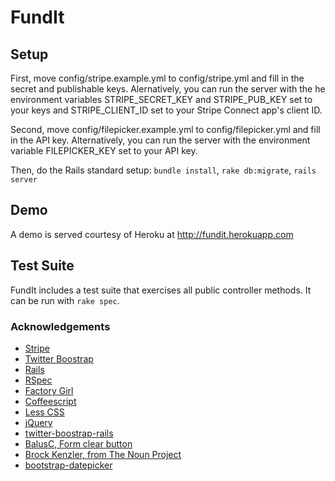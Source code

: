 # FundIt

## Setup

First, move config/stripe.example.yml to config/stripe.yml and fill in the
secret and publishable keys. Alernatively, you can run the server with the
he environment variables STRIPE_SECRET_KEY and STRIPE_PUB_KEY set to your keys
and STRIPE_CLIENT_ID set to your Stripe Connect app's client ID.

Second, move config/filepicker.example.yml to config/filepicker.yml and
fill in the API key. Alternatively, you can run the server with the
environment variable FILEPICKER_KEY set to your API key.

Then, do the Rails standard setup: `bundle install`, `rake db:migrate`,
`rails server`

## Demo

A demo is served courtesy of Heroku at http://fundit.herokuapp.com

## Test Suite

FundIt includes a test suite that exercises all public controller methods.
It can be run with `rake spec`.

### Acknowledgements

* [Stripe](https://stripe.com/)
* [Twitter Boostrap](http://twitter.github.com/bootstrap/)
* [Rails](http://rubyonrails.org/)
* [RSpec](http://rspec.info/)
* [Factory Girl](https://github.com/thoughtbot/factory_girl)
* [Coffeescript](http://coffeescript.org/)
* [Less CSS](http://lesscss.org/)
* [jQuery](http://jquery.com/)
* [twitter-boostrap-rails](https://github.com/seyhunak/twitter-bootstrap-rails)
* [BalusC, Form clear button](http://stackoverflow.com/a/2803922)
* [Brock Kenzler, from The Noun Project](http://thenounproject.com/noun/piggy-bank/#icon-No925)
* [bootstrap-datepicker](http://www.eyecon.ro/bootstrap-datepicker/)

